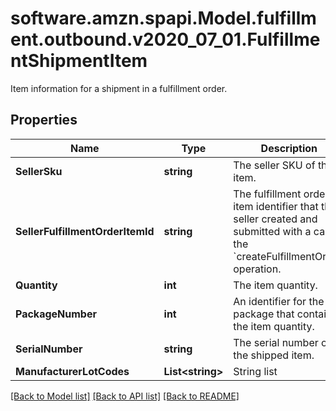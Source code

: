 # software.amzn.spapi.Model.fulfillment.outbound.v2020_07_01.FulfillmentShipmentItem
Item information for a shipment in a fulfillment order.

## Properties

Name | Type | Description | Notes
------------ | ------------- | ------------- | -------------
**SellerSku** | **string** | The seller SKU of the item. | 
**SellerFulfillmentOrderItemId** | **string** | The fulfillment order item identifier that the seller created and submitted with a call to the &#x60;createFulfillmentOrder&#x60; operation. | 
**Quantity** | **int** | The item quantity. | 
**PackageNumber** | **int** | An identifier for the package that contains the item quantity. | [optional] 
**SerialNumber** | **string** | The serial number of the shipped item. | [optional] 
**ManufacturerLotCodes** | **List&lt;string&gt;** | String list | [optional] 

[[Back to Model list]](../README.md#documentation-for-models) [[Back to API list]](../README.md#documentation-for-api-endpoints) [[Back to README]](../README.md)

